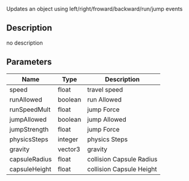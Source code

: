Updates an object using left/right/froward/backward/run/jump events



## Description
no description
## Parameters

<table>
<thead>
	<tr>
		<th>Name</th>
		<th>Type</th>
		<th>Description</th>
	</tr>
</thead>
<tr>
	<td>speed</td>
	<td><div class='bg-yellow-800 px-2 py-px text-white rounded-sm'>float</div></td>
	<td>travel speed</td>
</tr>
<tr>
	<td>runAllowed</td>
	<td><div class='bg-emerald-800 px-2 py-px text-white rounded-sm'>boolean</div></td>
	<td>run Allowed</td>
</tr>
<tr>
	<td>runSpeedMult</td>
	<td><div class='bg-yellow-800 px-2 py-px text-white rounded-sm'>float</div></td>
	<td>jump Force</td>
</tr>
<tr>
	<td>jumpAllowed</td>
	<td><div class='bg-emerald-800 px-2 py-px text-white rounded-sm'>boolean</div></td>
	<td>jump Allowed</td>
</tr>
<tr>
	<td>jumpStrength</td>
	<td><div class='bg-yellow-800 px-2 py-px text-white rounded-sm'>float</div></td>
	<td>jump Force</td>
</tr>
<tr>
	<td>physicsSteps</td>
	<td><div class='bg-orange-800 px-2 py-px text-white rounded-sm'>integer</div></td>
	<td>physics Steps</td>
</tr>
<tr>
	<td>gravity</td>
	<td><div class='bg-blue-800 px-2 py-px text-white rounded-sm'>vector3</div></td>
	<td>gravity</td>
</tr>
<tr>
	<td>capsuleRadius</td>
	<td><div class='bg-yellow-800 px-2 py-px text-white rounded-sm'>float</div></td>
	<td>collision Capsule Radius</td>
</tr>
<tr>
	<td>capsuleHeight</td>
	<td><div class='bg-yellow-800 px-2 py-px text-white rounded-sm'>float</div></td>
	<td>collision Capsule Height</td>
</tr>
</table>